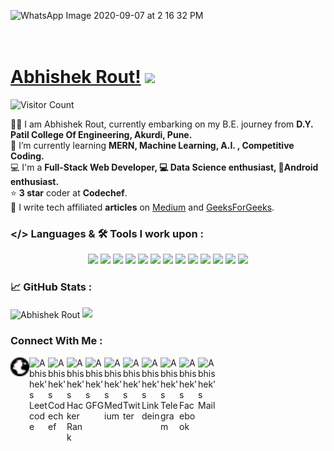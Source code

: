
![WhatsApp Image 2020-09-07 at 2 16 32 PM](https://user-images.githubusercontent.com/64718836/92372981-5161db00-f11b-11ea-8092-1b4ef99678d3.jpeg)

# ![Hello](Hello(1).gif)[Abhishek Rout!](http://abhishek-rout.github.io/) <img src="https://raw.githubusercontent.com/MartinHeinz/MartinHeinz/master/wave.gif" width="30px">

![Visitor Count](https://profile-counter.glitch.me/abhishek-rout/count.svg)

👨‍🎓 I am Abhishek Rout, currently embarking on my B.E. journey from **D.Y. Patil College Of Engineering, Akurdi, Pune.** <br/>
🌱 I’m currently learning **MERN, Machine Learning, A.I. , Competitive Coding.**<br />
💻 I'm a **Full-Stack Web Developer, 💻 Data Science enthusiast, 📱Android enthusiast.**<br/>
⭐️ **3 star** coder at **Codechef**.  <br/>
📝 I write tech affiliated **articles** on <a href="https://medium.com/@abhishek.r.9690">Medium</a> and <a href="https://auth.geeksforgeeks.org/user/antminer/profile">GeeksForGeeks</a>. <br/>



### </> Languages & 🛠 Tools I work upon :

<p align="center">
  <img src="https://img.shields.io/badge/c++%20-%2300599C.svg?&style=for-the-badge&logo=c%2B%2B&logoColor=white">   
  <img src="https://img.shields.io/badge/python%20-%2314354C.svg?&style=for-the-badge&logo=python&logoColor=FFD43B">   
  <img src="https://img.shields.io/badge/java%20-%2300599C.svg?&style=for-the-badge&logo=java&logoColor=white">   
  <img src="https://img.shields.io/badge/html5%20-%23E34F26.svg?&style=for-the-badge&logo=html5&logoColor=white">   
  <img src="https://img.shields.io/badge/css3%20-%231572B6.svg?&style=for-the-badge&logo=css3&logoColor=white">   
  <img src="https://img.shields.io/badge/bootstrap%20-%23563D7C.svg?&style=for-the-badge&logo=bootstrap&logoColor=white">   
  <img src="https://img.shields.io/badge/javascript%20-%23323330.svg?&style=for-the-badge&logo=javascript&logoColor=%23F7DF1E">   
  <img src="https://img.shields.io/badge/react%20-%2320232a.svg?&style=for-the-badge&logo=react&logoColor=%2361DAFB">   
  <img src="https://img.shields.io/badge/mysql%20-%2300599C.svg?&style=for-the-badge&logo=mysql&logoColor=white">   
  <img src="https://img.shields.io/badge/mongodb%20-%2320232a.svg?&style=for-the-badge&logo=mongodb&logoColor=3FA037">   
  <img src="https://img.shields.io/badge/git%20-%23F05033.svg?&style=for-the-badge&logo=git&logoColor=white"/>    
  <img src="https://img.shields.io/badge/android%20-%2320232a.svg?&style=for-the-badge&logo=android&logoColor=4DB33D">   
  <img src="https://img.shields.io/badge/kotlin%20-%2320232a.svg?&style=for-the-badge&logo=kotlin&logoColor=5b39c6">     
</p>

### &#x1f4c8; GitHub Stats :
<p align="left">
  <img align="Center" src="https://github-readme-streak-stats.herokuapp.com/?user=abhishek-rout&" alt="Abhishek Rout" width="35%"/>
  <img src="https://activity-graph.herokuapp.com/graph?username=abhishek-rout&theme=react-dark&bg_color=#000&hide_border=true" width="60%"/>
</p>

### Connect With Me : 

<a href="http://abhishek-rout.github.io/" target="_blank">
  <img align="left" alt="Abhishek's Portfolio" width="30px" src="https://raw.githubusercontent.com/iconic/open-iconic/master/svg/globe.svg" />
</a>
<a href="https://leetcode.com/abhishek_rout/" target="_blank">
  <img align="left" alt="Abhishek's Leetcode" width="30px" src="https://cdn.jsdelivr.net/npm/simple-icons@v3/icons/leetcode.svg" />
</a>
<a href="https://www.codechef.com/users/abhishek_rout" target="_blank">
  <img align="left" alt="Abhishek's Codechef" width="30px" src="https://cdn.jsdelivr.net/npm/simple-icons@v3/icons/codechef.svg" />
</a>
<a href="https://hackerrank.com/profile/abhishek_r_9690" target="_blank">
  <img align="left" alt="Abhishek's HackerRank" width="30px" src="https://cdn.jsdelivr.net/npm/simple-icons@v3/icons/hackerrank.svg" />
</a>
<a href="https://auth.geeksforgeeks.org/user/antminer" target="_blank">
  <img align="left" alt="Abhishek's GFG" width="30px" src="https://cdn.jsdelivr.net/npm/simple-icons@v3/icons/geeksforgeeks.svg" />
</a>
<a href="https://medium.com/@abhishek.r.9690" target="blank" target="_blank">
  <img align="left" alt="Abhishek's Medium" width="30" src="https://cdn.jsdelivr.net/npm/simple-icons@3.0.1/icons/medium.svg" />
</a>
<a href="https://twitter.com/Abhishe27634796" target="blank" target="_blank">
  <img align="left" alt="Abhishek's Twitter" width="30px" src="https://cdn.jsdelivr.net/npm/simple-icons@v3/icons/twitter.svg" />
</a>
<a href="https://linkedin.com/in/abhishek-rout-032330192/" target="_blank">
  <img align="left" alt="Abhishek's Linkdein" width="30px" src="https://cdn.jsdelivr.net/npm/simple-icons@v3/icons/linkedin.svg" />
</a>
<a href="https://t.me/Abhishek_Rout" target="_blank">
  <img align="left" alt="Abhishek's Telegram" width="30px" src="https://cdn.jsdelivr.net/npm/simple-icons@v3/icons/telegram.svg" />
</a>
<a href="https://www.facebook.com/abhishek.rout.1829/" target="_blank">
  <img align="left" alt="Abhishek's Facebook" width="30px" src="https://cdn.jsdelivr.net/npm/simple-icons@v3/icons/facebook.svg" />
</a>
<a onclick="window.open('mailto:abhishek.r.9690@gmail.com')" target="_blank">
  <img align="left" alt="Abhishek's Mail" width="30px" src="https://cdn.jsdelivr.net/npm/simple-icons@v3/icons/gmail.svg" />
</a>
